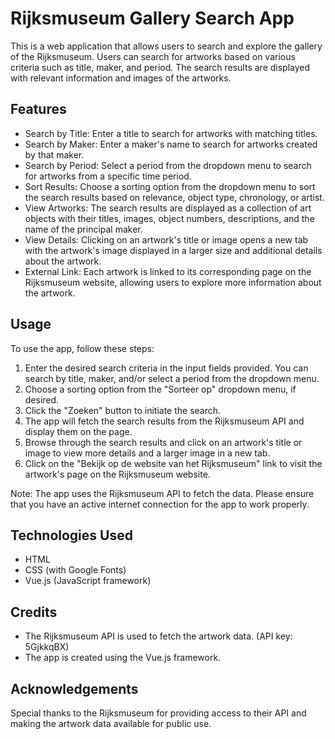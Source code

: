 # Rijksmuseum Gallery Search App

This is a web application that allows users to search and explore the gallery of the Rijksmuseum. Users can search for artworks based on various criteria such as title, maker, and period. The search results are displayed with relevant information and images of the artworks.

## Features

- Search by Title: Enter a title to search for artworks with matching titles.
- Search by Maker: Enter a maker's name to search for artworks created by that maker.
- Search by Period: Select a period from the dropdown menu to search for artworks from a specific time period.
- Sort Results: Choose a sorting option from the dropdown menu to sort the search results based on relevance, object type, chronology, or artist.
- View Artworks: The search results are displayed as a collection of art objects with their titles, images, object numbers, descriptions, and the name of the principal maker.
- View Details: Clicking on an artwork's title or image opens a new tab with the artwork's image displayed in a larger size and additional details about the artwork.
- External Link: Each artwork is linked to its corresponding page on the Rijksmuseum website, allowing users to explore more information about the artwork.

## Usage

To use the app, follow these steps:

1. Enter the desired search criteria in the input fields provided. You can search by title, maker, and/or select a period from the dropdown menu.
2. Choose a sorting option from the "Sorteer op" dropdown menu, if desired.
3. Click the "Zoeken" button to initiate the search.
4. The app will fetch the search results from the Rijksmuseum API and display them on the page.
5. Browse through the search results and click on an artwork's title or image to view more details and a larger image in a new tab.
6. Click on the "Bekijk op de website van het Rijksmuseum" link to visit the artwork's page on the Rijksmuseum website.

Note: The app uses the Rijksmuseum API to fetch the data. Please ensure that you have an active internet connection for the app to work properly.

## Technologies Used

- HTML
- CSS (with Google Fonts)
- Vue.js (JavaScript framework)

## Credits

- The Rijksmuseum API is used to fetch the artwork data. (API key: 5GjkkqBX)
- The app is created using the Vue.js framework.

## Acknowledgements

Special thanks to the Rijksmuseum for providing access to their API and making the artwork data available for public use.

